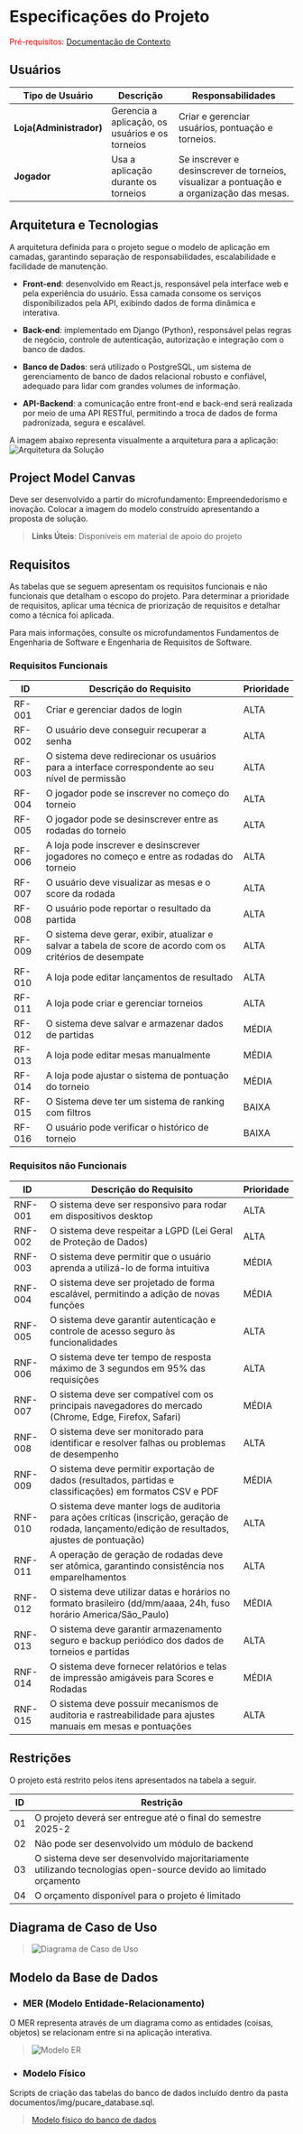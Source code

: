 # Especificações do Projeto

<span style="color:red">Pré-requisitos: <a href="01-Documentação de Contexto.md"> Documentação de Contexto</a></span>

## Usuários
| Tipo de Usuário   | Descrição | Responsabilidades |
|------------------|-----------|------------------|
| **Loja(Administrador)** | Gerencia a aplicação, os usuários e os torneios | Criar e gerenciar usuários, pontuação e torneios.  |
| **Jogador** |  Usa a aplicação durante os torneios | Se inscrever e desinscrever de torneios, visualizar a pontuação e a organização das mesas.  |

## Arquitetura e Tecnologias

A arquitetura definida para o projeto segue o modelo de aplicação em camadas, garantindo separação de responsabilidades, escalabilidade e facilidade de manutenção.

- **Front-end**: desenvolvido em React.js, responsável pela interface web e pela experiência do usuário. Essa camada consome os serviços disponibilizados pela API, exibindo dados de forma dinâmica e interativa.

- **Back-end**: implementado em Django (Python), responsável pelas regras de negócio, controle de autenticação, autorização e integração com o banco de dados.

- **Banco de Dados**: será utilizado o PostgreSQL, um sistema de gerenciamento de banco de dados relacional robusto e confiável, adequado para lidar com grandes volumes de informação.

- **API-Backend**: a comunicação entre front-end e back-end será realizada por meio de uma API RESTful, permitindo a troca de dados de forma padronizada, segura e escalável.

A imagem abaixo representa visualmente a arquitetura para a aplicação:
![Arquitetura da Solução](img/Arquitetura.png)
## Project Model Canvas

Deve ser desenvolvido a partir do microfundamento: Empreendedorismo e inovação.
Colocar a imagem do modelo construído apresentando a proposta de solução.

> **Links Úteis**:
> Disponíveis em material de apoio do projeto

## Requisitos

As tabelas que se seguem apresentam os requisitos funcionais e não funcionais que detalham o escopo do projeto. Para determinar a prioridade de requisitos, aplicar uma técnica de priorização de requisitos e detalhar como a técnica foi aplicada.

Para mais informações, consulte os microfundamentos Fundamentos de Engenharia de Software e Engenharia de Requisitos de Software. 

### Requisitos Funcionais

|ID    | Descrição do Requisito  | Prioridade |
|------|-----------------------------------------|----|
|RF-001| Criar e gerenciar dados de login | ALTA | 
|RF-002| O usuário deve conseguir recuperar a senha | ALTA |
|RF-003| O sistema deve redirecionar os usuários para a interface correspondente ao seu nível de permissão | ALTA |
|RF-004| O jogador pode se inscrever no começo do torneio | ALTA |
|RF-005| O jogador pode se desinscrever entre as rodadas do torneio | ALTA |
|RF-006| A loja pode inscrever e desinscrever jogadores no começo e entre as rodadas do torneio | ALTA |
|RF-007| O usuário deve visualizar as mesas e o score da rodada | ALTA |
|RF-008| O usuário pode reportar o resultado da partida | ALTA |
|RF-009| O sistema deve gerar, exibir, atualizar e salvar a tabela de score de acordo com os critérios de desempate | ALTA |
|RF-010| A loja pode editar lançamentos de resultado | ALTA |
|RF-011| A loja pode criar e gerenciar torneios | ALTA |
|RF-012| O sistema deve salvar e armazenar dados de partidas | MÉDIA |
|RF-013| A loja pode editar mesas manualmente | MÉDIA |
|RF-014| A loja pode ajustar o sistema de pontuação do torneio | MÉDIA |
|RF-015| O Sistema deve ter um sistema de ranking com filtros | BAIXA |
|RF-016| O usuário pode verificar o histórico de torneio | BAIXA |

### Requisitos não Funcionais

|ID     | Descrição do Requisito                                                                 | Prioridade |
|-------|-----------------------------------------------------------------------------------------|------------|
|RNF-001| O sistema deve ser responsivo para rodar em dispositivos desktop                        | ALTA       |
|RNF-002| O sistema deve respeitar a LGPD (Lei Geral de Proteção de Dados)                        | ALTA       |
|RNF-003| O sistema deve permitir que o usuário aprenda a utilizá-lo de forma intuitiva             | MÉDIA      |
|RNF-004| O sistema deve ser projetado de forma escalável, permitindo a adição de novas funções   | MÉDIA      |
|RNF-005| O sistema deve garantir autenticação e controle de acesso seguro às funcionalidades     | ALTA       |
|RNF-006| O sistema deve ter tempo de resposta máximo de 3 segundos em 95% das requisições        | ALTA       |
|RNF-007| O sistema deve ser compatível com os principais navegadores do mercado (Chrome, Edge, Firefox, Safari) | MÉDIA |
|RNF-008| O sistema deve ser monitorado para identificar e resolver falhas ou problemas de desempenho | ALTA |
|RNF-009| O sistema deve permitir exportação de dados (resultados, partidas e classificações) em formatos CSV e PDF | MÉDIA |
|RNF-010| O sistema deve manter logs de auditoria para ações críticas (inscrição, geração de rodada, lançamento/edição de resultados, ajustes de pontuação) | ALTA |
|RNF-011| A operação de geração de rodadas deve ser atômica, garantindo consistência nos emparelhamentos | ALTA |
|RNF-012| O sistema deve utilizar datas e horários no formato brasileiro (dd/mm/aaaa, 24h, fuso horário America/São_Paulo) | MÉDIA |
|RNF-013| O sistema deve garantir armazenamento seguro e backup periódico dos dados de torneios e partidas | ALTA |
|RNF-014| O sistema deve fornecer relatórios e telas de impressão amigáveis para Scores e Rodadas  | MÉDIA      |
|RNF-015| O sistema deve possuir mecanismos de auditoria e rastreabilidade para ajustes manuais em mesas e pontuações | ALTA |


## Restrições

O projeto está restrito pelos itens apresentados na tabela a seguir.

|ID | Restrição                                                                 |
|---|---------------------------------------------------------------------------|
|01 | O projeto deverá ser entregue até o final do semestre 2025-2              |
|02 | Não pode ser desenvolvido um módulo de backend                            |
|03 | O sistema deve ser desenvolvido majoritariamente utilizando tecnologias open-source devido ao limitado orçamento |
|04 | O orçamento disponível para o projeto é limitado                          |


## Diagrama de Caso de Uso

> ![Diagrama de Caso de Uso](img/diagrama_casos_uso_commander_150.jpg)

## Modelo da Base de Dados

- ### MER (Modelo Entidade-Relacionamento)
O MER representa através de um diagrama como as entidades (coisas, objetos) se relacionam entre si na aplicação interativa.
> ![Modelo ER](https://raw.githubusercontent.com/ICEI-PUC-Minas-PMV-ADS/pmv-ads-2025-2-e5-proj-empext-t3-commander150/refs/heads/main/documentos/img/MER_Comander150.png)

- ### Modelo Físico
Scripts de criação das tabelas do banco de dados incluído dentro da pasta documentos/img/pucare_database.sql.
> [Modelo físico do banco de dados](../documentos/img/pucare_database.sql)


